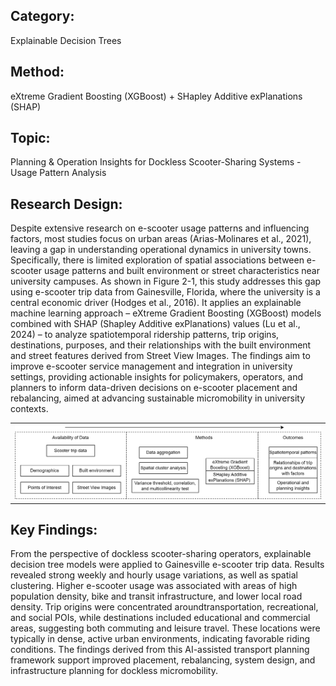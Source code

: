 ## Category: 
Explainable Decision Trees
## Method: 
eXtreme Gradient Boosting (XGBoost) + SHapley Additive exPlanations (SHAP)
## Topic: 
Planning & Operation Insights for Dockless Scooter-Sharing Systems - Usage Pattern Analysis
## Research Design: 
Despite extensive research on e-scooter usage patterns and influencing factors, most studies focus on urban areas (Arias-Molinares et al., 2021), leaving a gap in understanding operational dynamics in university towns. Specifically, there is limited exploration of spatial associations between e-scooter usage patterns and built environment or street characteristics near university campuses. As shown in Figure 2-1, this study addresses this gap using e-scooter trip data from Gainesville, Florida, where the university is a central economic driver (Hodges et al., 2016). It applies an explainable machine learning approach – eXtreme Gradient Boosting (XGBoost) models combined with SHAP (Shapley Additive exPlanations) values (Lu et al., 2024) – to analyze spatiotemporal ridership patterns, trip origins, destinations, purposes, and their relationships with the built environment and street features derived from Street View Images. The findings aim to improve e-scooter service management and integration in university settings, providing actionable insights for policymakers, operators, and planners to inform data-driven decisions on e-scooter placement and rebalancing, aimed at advancing sustainable micromobility in university contexts.

<table style="margin-left: auto; margin-right: auto;">
  <tr style="text-align: center;">
    <td><img src="Figures/Paper 1.png"></td>
  </tr>
 </table>

## Key Findings: 
From the perspective of dockless scooter-sharing operators, explainable decision tree models were applied to Gainesville e-scooter trip data. Results revealed strong weekly and hourly usage variations, as well as spatial clustering. Higher e-scooter usage was associated with areas of high population density, bike and transit infrastructure, and lower local road density. Trip origins were concentrated aroundtransportation, recreational, and social POIs, while destinations included educational and commercial areas, suggesting both commuting and leisure travel. These locations were typically in dense, active urban environments, indicating favorable riding conditions. The findings derived from this AI-assisted transport planning framework support improved placement, rebalancing, system design, and infrastructure planning for dockless micromobility.
